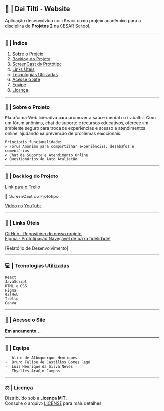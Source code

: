 ## 🧠 | Dei Tilti - Website

Aplicação desenvolvida com React como projeto acadêmico para a disciplina de **Projetos 2** na [CESAR School](https://www.cesar.school).

***

### 📑 | Índice

1. [Sobre o Projeto](#sobre-o-projeto)
2. [Backlog do Projeto](#backlog-do-projeto)
3. [ScreenCast do Protótipo](#screencast-do-prototipo)
4. [Links Úteis](#links-uteis)
5. [Tecnologias Utilizadas](#tecnologias-utilizadas)
6. [Acesse o Site](#acesse-o-site)
7. [Equipe](#equipe)
8. [Licença](#licença)

*** 

### 📌 | Sobre o Projeto

Plataforma Web interativa para promover a saúde mental no trabalho. Com um fórum anônimo, chat de suporte e recursos educativos, oferece um ambiente seguro para troca de experiências e acesso a atendimentos online, ajudando na prevenção de problemas emocionais.

    Principais funcionalidades
    ✔️ Fórum Anônimo para compartilhar experiências, desabafos e comentários
    ✔️ Chat de Suporte e Atendimento Online
    ✔️ Questionários de Auto Avaliação

*** 

### 📑 | Backlog do Projeto
[Link para o Trello](https://trello.com/b/FODA84Ao/lorem-ipsons)

🎥 ScreenCast do Protótipo

[Vídeo no YouTube](https://youtube.com)

***

### 🔗 | Links Úteis
[GitHub - Repositório do nosso projeto!](github.com/aline-henriques/PROJETO-2)  
[Figma - Prototipação Navegável de baixa fidelidade!](https://www.figma.com/file/v8qSHsqxcSn1YCFe0em4Wb?node-id=0:1&locale=en&type=design)

[Relatório de Desenvolvimento]

***

### 💻 | Tecnologias Utilizadas

    React 
    JavaScript
    HTML e CSS
    Figma
    GitHub
    Trello
    Canva

*** 

### 🔗 | Acesse o Site

[**Em andamento...**](https://link-do-site.com)  

*** 

### 👥 | Equipe

    -  Aline de Albuquerque Henriques
    -  Bruno Felipe de Castilhos Gomes Rego  
    -  Luiz Henrique da Silva Neves  
    -  Thyalles Araújo Campos

*** 

### ⚖️ | Licença

Distribuído sob a **Licença MIT**.  
Consulte o arquivo [LICENSE](LICENSE) para mais detalhes.

